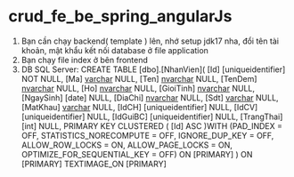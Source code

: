 # crud_fe_be_spring_angularJs
1. Bạn cần chạy backend( template ) lên, nhớ setup jdk17 nha, đổi tên tài khoản, mật khẩu kết nối database ở file application
2. Bạn chạy file index ở bên frontend
3. DB SQL Server:
CREATE TABLE [dbo].[NhanVien](
	[Id] [uniqueidentifier] NOT NULL,
	[Ma] [varchar](20) NULL,
	[Ten] [nvarchar](30) NULL,
	[TenDem] [nvarchar](30) NULL,
	[Ho] [nvarchar](30) NULL,
	[GioiTinh] [nvarchar](10) NULL,
	[NgaySinh] [date] NULL,
	[DiaChi] [nvarchar](100) NULL,
	[Sdt] [varchar](30) NULL,
	[MatKhau] [varchar](max) NULL,
	[IdCH] [uniqueidentifier] NULL,
	[IdCV] [uniqueidentifier] NULL,
	[IdGuiBC] [uniqueidentifier] NULL,
	[TrangThai] [int] NULL,
PRIMARY KEY CLUSTERED 
(
	[Id] ASC
)WITH (PAD_INDEX = OFF, STATISTICS_NORECOMPUTE = OFF, IGNORE_DUP_KEY = OFF, ALLOW_ROW_LOCKS = ON, ALLOW_PAGE_LOCKS = ON, OPTIMIZE_FOR_SEQUENTIAL_KEY = OFF) ON [PRIMARY]
) ON [PRIMARY] TEXTIMAGE_ON [PRIMARY]
